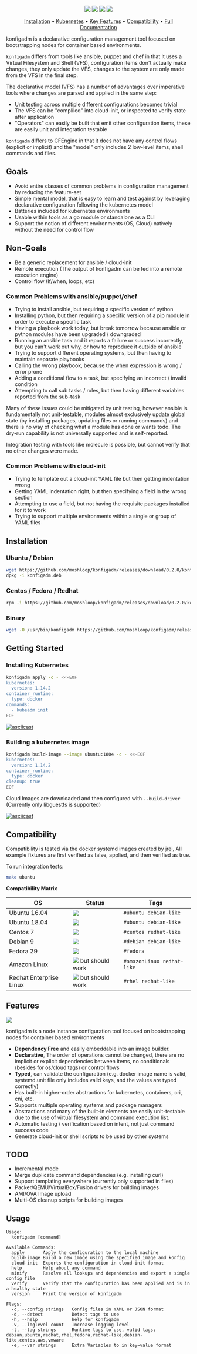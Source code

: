 <p align="center">
<a href="https://circleci.com/gh/moshloop/konfigadm"><img src="https://circleci.com/gh/moshloop/konfigadm.svg?style=svg"></a>
<a href="https://codecov.io/gh/moshloop/konfigadm"><img src="https://codecov.io/gh/moshloop/konfigadm/branch/master/graph/badge.svg"></a>
<a href="https://goreportcard.com/report/github.com/moshloop/konfigadm"><img src="https://goreportcard.com/badge/github.com/moshloop/konfigadm"></a>
<img src="https://img.shields.io/badge/OS-ubuntu%20%7C%20debian%20%7C%20centos%20%7C%20redhat%20%7C%20fedora-lightgrey.svg"/></a>
</p>

<p align="center">
  <a href="#installation">Installation</a> •
  <a href="#installing-kubernetes">Kubernetes</a> •
  <a href="#features">Key Features</a> •
  <a href="#compatibility">Compatibility</a> •
  <a href="https://www.moshloop.com/konfigadm"> Full Documentation </a>
</p>

konfigadm is a declarative configuration management tool focused on bootstrapping nodes for container based environments.

`konfigadm` differs from tools like ansible, puppet and chef in that it uses a Virtual Filesystem and Shell (VFS), configuration items don't actually make changes, they only update the VFS, changes to the system are only made from the VFS in the final step.

The declarative model (VFS) has a number of advantages over imperative tools where changes are parsed and applied in the same step:

* Unit testing across multiple different configurations becomes trivial
* The VFS can be "compliled" into cloud-init, or inspected to verify state after application
* "Operators" can easily be built that emit other configuration items, these are easily unit and integration testable

`konfigadm` differs to CFEngine in that it does not have any control flows (explicit or implicit) and the "model" only includes 2 low-level items, shell commands and files.

## Goals

* Avoid entire classes of common problems in configuration management by reducing the feature-set
* Simple mental model, that is easy to learn and test against by leveraging declarative configuration following the kubernetes model
* Batteries included for kubernetes environments
* Usable within tools as a go module or standalone as a CLI
* Support the notion of different environments (OS, Cloud) natively without the need for control flow

## Non-Goals

* Be a generic replacement for ansible / cloud-init
* Remote execution (The output of konfigadm can be fed into a remote execution engine)
* Control flow (If/when, loops, etc)

### Common Problems with ansible/puppet/chef

* Trying to install ansible, but requiring a specific version of python
* Installing python, but then requiring a specific version of a pip module in order to execute a  specific task
* Having a playbook work today, but break tomorrow because ansible or python modules have been upgraded / downgraded
* Running an ansible task and it reports a failure or success incorrectly, but you can't work out why, or how to reproduce it outside of ansible
* Trying to support different operating systems, but then having to maintain separate playbooks
* Calling the wrong playbook, because the when expression is wrong / error prone
* Adding a conditional flow to a task, but specifying an incorrect / invalid condition
* Attempting to call sub tasks / roles, but then having different variables reported from the sub-task

Many of these issues could be mitigated by unit testing, however ansible is fundamentally not unit-testable, modules almost exclusively update  global state (by installing packages, updating files or running commands) and there is no way of checking what a module has done or wants todo. The dry-run capability is not universally supported and is self-reported.

Integration testing with tools like molecule is possible, but cannot verify that no other changes were made.


### Common Problems with cloud-init

* Trying to template out a cloud-init YAML file but then getting indentation wrong
* Getting YAML indentation right, but then specifying a field in the wrong section
* Attempting to use a field, but not having the requisite packages installed for it to work
* Trying to support multiple environments within a single or group of YAML files


## Installation

### Ubuntu / Debian

```bash
wget https://github.com/moshloop/konfigadm/releases/download/0.2.0/konfigadm.deb
dpkg -i konfigadm.deb
```

### Centos / Fedora / Redhat

```bash
rpm -i https://github.com/moshloop/konfigadm/releases/download/0.2.0/konfigadm.rpm
```

### Binary

```bash
wget -O /usr/bin/konfigadm https://github.com/moshloop/konfigadm/releases/download/0.2.0/konfigadm && chmod +x /usr/bin/konfigadm
```

## Getting Started

### Installing Kubernetes

```bash
konfigadm apply -c - <<-EOF
kubernetes:
  version: 1.14.2
container_runtime:
  type: docker
commands:
  - kubeadm init
EOF
```

[![asciicast](https://asciinema.org/a/250079.png)](https://asciinema.org/a/250079)

### Building a kubernetes image

```bash
konfigadm build-image --image ubuntu:1804 -c - <<-EOF
kubernetes:
  version: 1.14.2
container_runtime:
  type: docker
cleanup: true
EOF
```

Cloud Images are downloaded and then configured with `--build-driver` (Currently only libguestfs is supported)

[![asciicast](https://asciinema.org/a/252399.svg)](https://asciinema.org/a/252399)

## Compatibility

Compatibility is tested via the docker systemd images created by [jrei](https://github.com/j8r/dockerfiles/tree/master/systemd), All example fixtures are first verified as false, applied, and then verified as true.

To run integration tests:

```bash
make ubuntu
```

**Compatibility Matrix**

| OS                      | Status                                                       | Tags                       |
| ----------------------- | ------------------------------------------------------------ | -------------------------- |
| Ubuntu 16.04            | ![](https://img.shields.io/badge/-PASSED-brightgreen.svg?logo=circleci) | `#ubuntu debian-like`      |
| Ubuntu 18.04            | ![](https://img.shields.io/badge/-PASSED-brightgreen.svg?logo=circleci) | `#ubuntu debian-like`      |
| Centos 7                | ![](https://img.shields.io/badge/-PASSED-brightgreen.svg?logo=circleci) | `#centos redhat-like`      |
| Debian 9                | ![](https://img.shields.io/badge/-PASSED-brightgreen.svg?logo=circleci) | `#debian debian-like`      |
| Fedora 29               | ![](https://img.shields.io/badge/-FAILED-red.svg?logo=circleci) | `#fedora `                 |
| Amazon Linux            | ![](https://img.shields.io/badge/-UNTESTED-gray.svg) but should work         | `#amazonLinux redhat-like` |
| Redhat Enterprise Linux | ![](https://img.shields.io/badge/-UNTESTED-gray.svg) but should work             | `#rhel redhat-like`        |


## Features

![](./docs/konfigadm.png)

konfigadm is a node instance configuration tool focused on bootstrapping nodes for container based environments

* **Dependency Free** and easily embeddable into an image builder.
* **Declarative**, The order of operations cannot be changed, there are no implicit or explicit dependencies between items, no conditionals (besides for os/cloud tags) or control flows
* **Typed**, can validate the configuration (e.g. docker image name is valid, systemd.unit file only includes valid keys, and the values are typed correctly)
* Has built-in higher-order abstractions for kubernetes, containers, cri, cni, etc.
* Supports multiple operating systems and package managers
* Abstractions and many of the built-in elements are easily unit-testable due to the use of virtual filesystem and command execution list.
* Automatic testing / verification based on intent, not just command success code
* Generate cloud-init or shell scripts to be used by other systems

## TODO

* Incremental mode
* Merge duplicate command dependencies (e.g. installing curl)
* Support templating everywhere (currently only supported in files)
* Packer/QEMU/VirtualBox/Fusion drivers for building images
* AMI/OVA Image upload
* Multi-OS cleanup scripts for building images

## Usage

```
Usage:
  konfigadm [command]

Available Commands:
  apply       Apply the configuration to the local machine
  build-image Build a new image using the specified image and konfig
  cloud-init  Exports the configuration in cloud-init format
  help        Help about any command
  minify      Resolve all lookups and dependencies and export a single config file
  verify      Verify that the configuration has been applied and is in a healthy state
  version     Print the version of konfigadm

Flags:
  -c, --config strings   Config files in YAML or JSON format
  -d, --detect           Detect tags to use
  -h, --help             help for konfigadm
  -v, --loglevel count   Increase logging level
  -t, --tag strings      Runtime tags to use, valid tags: debian,ubuntu,redhat,rhel,fedora,redhat-like,debian-like,centos,aws,vmware
  -e, --var strings      Extra Variables to in key=value format
```


